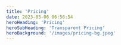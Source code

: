 ```yaml
---
title: 'Pricing'
date: 2023-05-06 06:56:54
heroHeading: 'Pricing'
heroSubHeading: 'Transparent Pricing'
heroBackground: '/images/pricing-bg.jpeg'
---
```


